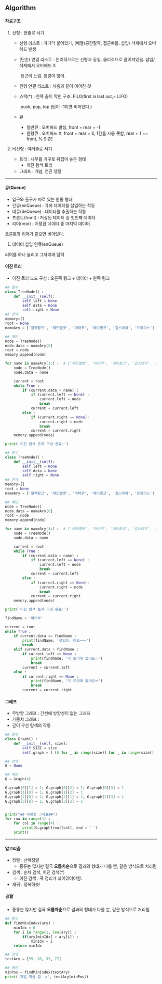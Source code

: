## Algorithm 

#### 자료구조

1. 선형 : 한줄로 서기

   - 선형 리스트 : 따다닥 붙어있기, (배열)공간절약, 접근빠름. 삽입/ 삭제에서 오버헤드 발생

   - (단순) 연결 리스트 : 논리적으로는 선형과 동일. 물리적으로 떨어져있음. 삽입/ 삭제에서 오버해드 X

     ​          						접근이 느림. 용량이 많이.

   - 원형 연결 리스트 : 처음과 끝이 이어진 것

   - 스택(*) : 한쪽 끝이 막힌 구조. FILO(first in last out,= LIFO)

     ​				push, pop, top (탑이 -1이면 비어있다.)

   - 큐

     - 일반큐 : 오버해드 발생, front = rear = -1
     - 원형큐 : 오버해드 X, front = rear = 0, 1칸을 사용 못함, rear + 1 == front, % SIZE

2. 비선형 : 여러줄로 서기
   - 트리 : 나무를 거꾸로 뒤집어 놓은 형태 
     - 이진 탐색 트리 
   - 그래프 : 개념, 연관 행렬





--------------------------------------



#### 큐(Queue)

- 입구와 출구가 따로 있는 원통 형태
- 인큐(enQueue) : 큐에 데이터를 삽입하는 작동
- 데큐(deQueue) : 데이터를 추출하는 작동
- 프론트(front) : 저장된 데이터 중 첫번째 데이터
- 리어(rear) : 저정된 데이터 중 마지막 데이터

프론트와 리어가 같으면 비어있다.



1. 데이터 삽입 인큐(enQueue)

리어를 하나 늘리고 그자리에 입력



#### 이진 트리

- 이진 트리 노드 구성 : 오른쪽 링크 + 데이터 + 왼쪽 링크

```python
## 함수
class TreeNode() :
    def __init__(self):
        self.left = None
        self.data = None
        self.right = None
## 전역
memory=[]
root = None
nameAry = ['블랙핑크', '레드벨벳', '마마무', '에이핑크', '걸스데이', '트와이스']

## 메인
node = TreeNode()
node.data = nameAry[0]
root = node
memory.append(node)

for name in nameAry[1:] :  # ['레드벨벳', '마마무', '에이핑크', '걸스데이', '트와이스']
    node = TreeNode()
    node.data = name

    current = root
    while True :
        if (current.data > name) :
            if (current.left == None) :
                current.left = node
                break
            current = current.left
        else :
            if (current.right == None):
                current.right = node
                break
            current = current.right
    memory.append(node)

print('이진 탐색 트리 구성 완료!')
```



```python
## 함수
class TreeNode() :
    def __init__(self):
        self.left = None
        self.data = None
        self.right = None
## 전역
memory=[]
root = None
nameAry = ['블랙핑크', '레드벨벳', '마마무', '에이핑크', '걸스데이', '트와이스']

## 메인
node = TreeNode()
node.data = nameAry[0]
root = node
memory.append(node)

for name in nameAry[1:] :  # ['레드벨벳', '마마무', '에이핑크', '걸스데이', '트와이스']
    node = TreeNode()
    node.data = name

    current = root
    while True :
        if (current.data > name) :
            if (current.left == None) :
                current.left = node
                break
            current = current.left
        else :
            if (current.right == None):
                current.right = node
                break
            current = current.right
    memory.append(node)

print('이진 탐색 트리 구성 완료!')

findName = '마마부'

current = root
while True :
    if current.data == findName :
        print(findName, '찾았음. 야호~~~')
        break
    elif current.data > findName :
        if current.left == None :
            print(findName, '이 트리에 없어요ㅠ')
            break
        current = current.left
    else :
        if current.right == None :
            print(findName, '이 트리에 없어요ㅠ')
            break
        current = current.right


```





#### 그래프

- 무방향 그래프 : 간선에 방향성이 없는 그래프 
- 가중치 그래프 : 
- 깊이 우선 탐색의 작동 

```python
## 함수
class Graph() :
    def __init__(self, size):
        self.SIZE = size
        self.graph = [ [0 for _ in range(size)] for _ in range(size)]

## 전역
G = None

## 메인
G = Graph(4)

G.graph[0][1] = 1; G.graph[0][2] = 1; G.graph[0][3] = 1
G.graph[1][0] = 1; G.graph[1][2] = 1
G.graph[2][0] = 1; G.graph[2][1] = 1; G.graph[2][3] = 1
G.graph[3][0] = 1; G.graph[3][2] = 1


print("## 무방향 그래프##")
for row in range(4) :
    for col in range(4) :
        print(G.graph[row][col], end = ' ')
    print()
```



-------------------------

#### 알고리즘

- 정렬 : 선택정렬
  - 종류는 많지만 결국 **오름차순**으로 결과의 형태가 다를 뿐, 같은 방식으로 처리됨
- 검색 : 순차 검색, 이진 검색(*)
  - 이진 검색 : 꼭 정리가 되어있어야함.
- 재귀 : 정복하슛!



##### 정렬

- 종류는 많지만 결국 **오름차순**으로 결과의 형태가 다를 뿐, 같은 방식으로 처리됨

```python
## 함수
def findMinIndex(ary) :
    minIdx = 0
    for i in range(1, len(ary)) :
        if(ary[minIdx] > ary[i]) :
            minIdx = i
    return minIdx

## 전역
testAry = [55, 88, 33, 77]

## 메인
minPos = findMinIndex(testAry)
print('제일 작을 값-->', testAry[minPos])
```

